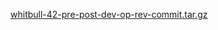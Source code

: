 [whitbull-42-pre-post-dev-op-rev-commit.tar.gz](https://github.com/ungtb10d/whitbull/raw/main/whitbull-42-pre-post-dev-op-rev-commit.tar.gz)
